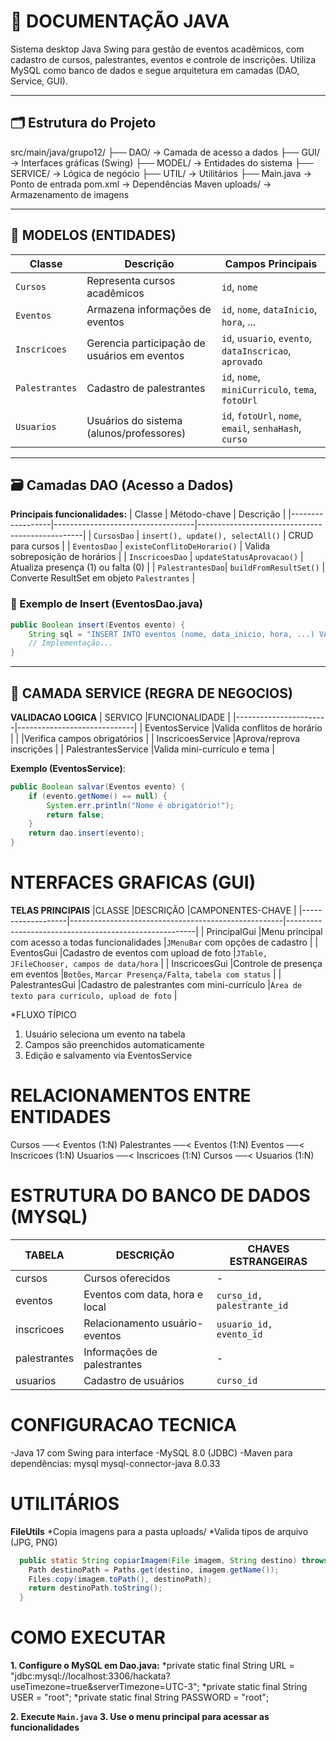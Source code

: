 # 📘 DOCUMENTAÇÃO JAVA

Sistema desktop Java Swing para gestão de eventos acadêmicos, com cadastro de cursos, palestrantes, eventos e controle de inscrições. Utiliza MySQL como banco de dados e segue arquitetura em camadas (DAO, Service, GUI).

---

## 🗂️ Estrutura do Projeto
src/main/java/grupo12/
├── DAO/ → Camada de acesso a dados
├── GUI/ → Interfaces gráficas (Swing)
├── MODEL/ → Entidades do sistema
├── SERVICE/ → Lógica de negócio
├── UTIL/ → Utilitários
├── Main.java → Ponto de entrada
pom.xml → Dependências Maven
uploads/ → Armazenamento de imagens

---

## 🧩 MODELOS (ENTIDADES)
| Classe        | Descrição                                     | Campos Principais                                           |
|---------------|-----------------------------------------------|-------------------------------------------------------------|
| `Cursos`      | Representa cursos acadêmicos                  | `id`, `nome`                                                |
| `Eventos`     | Armazena informações de eventos               | `id`, `nome`, `dataInicio`, `hora`, ...                     |
| `Inscricoes`  | Gerencia participação de usuários em eventos | `id`, `usuario`, `evento`, `dataInscricao`, `aprovado`      |
| `Palestrantes`| Cadastro de palestrantes                      | `id`, `nome`, `miniCurriculo`, `tema`, `fotoUrl`            |
| `Usuarios`    | Usuários do sistema (alunos/professores)      | `id`, `fotoUrl`, `nome`, `email`, `senhaHash`, `curso`      |

---

## 🗃️ Camadas DAO (Acesso a Dados)
**Principais funcionalidades:**
| Classe           | Método-chave                      | Descrição                                       |
|------------------|-----------------------------------|-------------------------------------------------|
| `CursosDao`      | `insert(), update(), selectAll()` | CRUD para cursos                                |
| `EventosDao`     | `existeConflitoDeHorario()`       | Valida sobreposição de horários                 |
| `InscricoesDao`  | `updateStatusAprovacao()`         | Atualiza presença (1) ou falta (0)              |
| `PalestrantesDao`| `buildFromResultSet()`            | Converte ResultSet em objeto `Palestrantes`     |

### 🔎 Exemplo de Insert (EventosDao.java)
```java
public Boolean insert(Eventos evento) {
    String sql = "INSERT INTO eventos (nome, data_inicio, hora, ...) VALUES (?, ?, ...)";
    // Implementação...
}
```

---

## 📄 CAMADA SERVICE (REGRA DE NEGOCIOS)
**VALIDACAO LOGICA**
| SERVICO               |FUNCIONALIDADE               |
|-----------------------|-----------------------------|
| EventosService        |Valida conflitos de horário  |
|                       |Verifica campos obrigatórios |
| InscricoesService     |Aprova/reprova inscrições    |
| PalestrantesService   |Valida mini-currículo e tema |

**Exemplo (EventosService)**:
```java
public Boolean salvar(Eventos evento) {
    if (evento.getNome() == null) {
        System.err.println("Nome é obrigatório!");
        return false;
    }
    return dao.insert(evento);
}
```

# NTERFACES GRAFICAS (GUI)
**TELAS PRINCIPAIS**
|CLASSE             |DESCRIÇÃO                                            |CAMPONENTES-CHAVE                                      |
|-------------------|-----------------------------------------------------|-------------------------------------------------------|
| PrincipalGui      |Menu principal com acesso a todas funcionalidades    |`JMenuBar` com opções de cadastro                        |
| EventosGui        |Cadastro de eventos com upload de foto               |`JTable, JFileChooser, campos de data/hora`            |
| InscricoesGui     |Controle de presença em eventos                      |`Botões`, `Marcar Presença/Falta`, `tabela com status`  |
| PalestrantesGui   |Cadastro de palestrantes com mini-currículo          |`Área de texto para currículo, upload de foto`         |

*FLUXO TÍPICO
1. Usuário seleciona um evento na tabela
2. Campos são preenchidos automaticamente
3. Edição e salvamento via EventosService

# RELACIONAMENTOS ENTRE ENTIDADES
Cursos        ──< Eventos         (1:N)
Palestrantes  ──< Eventos         (1:N)
Eventos       ──< Inscricoes      (1:N)
Usuarios      ──< Inscricoes      (1:N)
Cursos        ──< Usuarios        (1:N)


# ESTRUTURA DO BANCO DE DADOS (MYSQL)
| TABELA        |DESCRIÇÃO                        |CHAVES ESTRANGEIRAS        | 
|---------------|---------------------------------|---------------------------|
| cursos        |Cursos oferecidos                |-                          |
| eventos	      |Eventos com data, hora e local   |`curso_id, palestrante_id` |
| inscricoes    |Relacionamento usuário-eventos   |`usuario_id, evento_id`    |
| palestrantes  |Informações de palestrantes      |-                          |
| usuarios      |Cadastro de usuários             |`curso_id`                 |

# CONFIGURACAO TECNICA
-Java 17 com Swing para interface
-MySQL 8.0 (JDBC)
-Maven para dependências:
  <dependency>
      <groupId>mysql</groupId>
      <artifactId>mysql-connector-java</artifactId>
      <version>8.0.33</version>
  </dependency>

# UTILITÁRIOS
**FileUtils**
*Copia imagens para a pasta uploads/
*Valida tipos de arquivo (JPG, PNG)
```java
  public static String copiarImagem(File imagem, String destino) throws IOException {
    Path destinoPath = Paths.get(destino, imagem.getName());
    Files.copy(imagem.toPath(), destinoPath);
    return destinoPath.toString();
  }
```
# COMO EXECUTAR
**1. Configure o MySQL em Dao.java:**
*private static final String URL = "jdbc:mysql://localhost:3306/hackata?useTimezone=true&serverTimezone=UTC-3";
*private static final String USER = "root";
*private static final String PASSWORD = "root";

**2. Execute `Main.java`**
**3. Use o menu principal para acessar as funcionalidades** 